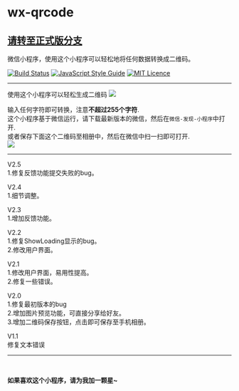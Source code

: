 # wx-qrcode
## [请转至正式版分支](https://github.com/guangxuan126/wx-qrcode/tree/master)

微信小程序，使用这个小程序可以轻松地将任何数据转换成二维码。<br>

[![Build Status](https://travis-ci.org/guangxuan126/wx-qrcode.svg?branch=master)](https://travis-ci.org/guangxuan126/wx-qrcode)
[![JavaScript Style Guide](https://img.shields.io/badge/code_style-standard-brightgreen.svg)](https://standardjs.com)
[![MIT Licence](https://badges.frapsoft.com/os/mit/mit.svg?v=103)](https://opensource.org/licenses/mit-license.php)

---

使用这个小程序可以轻松生成二维码
![](http://images.gxuann.cn/github/intro_n.png)

输入任何字符即可转换，注意**不超过255个字符**.<br>
这个小程序基于微信运行，请下载最新版本的微信，然后在`微信-发现-小程序`中打开.<br>
或者保存下面这个二维码至相册中，然后在微信中扫一扫即可打开.<br>
![](https://images.gxuann.cn/github/qr.jpeg)
<br>

---


V2.5<br>
1.修复反馈功能提交失败的bug。<br>

V2.4<br>
1.细节调整。<br>

V2.3<br>
1.增加反馈功能。<br>

V2.2<br>
1.修复ShowLoading显示的bug。<br>
2.修改用户界面。<br>

V2.1<br>
1.修改用户界面，易用性提高。<br>
2.修复一些错误。<br>

V2.0<br>
1.修复最初版本的bug<br>
2.增加图片预览功能，可直接分享给好友。<br>
3.增加二维码保存按钮，点击即可保存至手机相册。

V1.1<br>
修复文本错误


---

<br>

**如果喜欢这个小程序，请为我加一颗星~**
